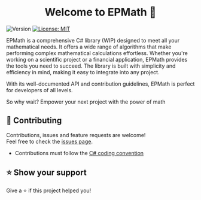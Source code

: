 <h1 align="center">Welcome to EPMath 👋</h1>
<p>
  <img alt="Version" src="https://img.shields.io/badge/version-WIP-blue.svg?cacheSeconds=2592000"/>
  <a href="#" target="_blank">
    <img alt="License: MIT" src="https://img.shields.io/badge/License-MIT-green.svg" />
  </a>

</p>


EPMath is a comprehensive C# library (WIP) designed to meet all your mathematical needs.
It offers a wide range of algorithms that make performing complex mathematical calculations effortless.
Whether you're working on a scientific project or a financial application, EPMath provides the tools you need to succeed.
The library is built with simplicity and efficiency in mind, making it easy to integrate into any project.

With its well-documented API and contribution guidelines, EPMath is perfect for developers of all levels.

So why wait? Empower your next project with the power of math


## 🤝 Contributing
Contributions, issues and feature requests are welcome!<br />Feel free to check the [issues page](https://github.com/pascuale2/EPMath/issues).
 - Contributions must follow the [C# coding convention](https://learn.microsoft.com/en-us/dotnet/csharp/fundamentals/coding-style/coding-conventions)

## ⭐ Show your support

Give a ⭐️ if this project helped you!



